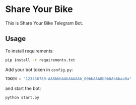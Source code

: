 # Share Your Bike
This is Share Your Bike Telegram Bot.


## Usage
To install requirements:

```bash
pip install -r requirements.txt
```

Add your bot token in `config.py`:

```python
TOKEN = "123456789:AABbbbAAbAAAAAb_00bbAAA0b0b0AbAbaa0a"
```

and start the bot:
```bash
python start.py
```

